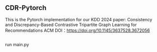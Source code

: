 ## CDR-Pytorch
This is the Pytorch implementation for our KDD 2024 paper:
  Consistency and Discrepancy-Based Contrastive Tripartite Graph Learning for Recommendations
  ACM DOI：https://doi.org/10.1145/3637528.3672056
##
run main.py
